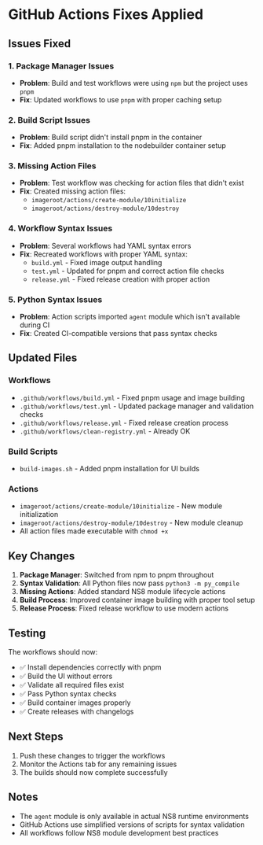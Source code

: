# GitHub Actions Fixes Applied

## Issues Fixed

### 1. Package Manager Issues
- **Problem**: Build and test workflows were using `npm` but the project uses `pnpm`
- **Fix**: Updated workflows to use `pnpm` with proper caching setup

### 2. Build Script Issues  
- **Problem**: Build script didn't install pnpm in the container
- **Fix**: Added pnpm installation to the nodebuilder container setup

### 3. Missing Action Files
- **Problem**: Test workflow was checking for action files that didn't exist
- **Fix**: Created missing action files:
  - `imageroot/actions/create-module/10initialize`
  - `imageroot/actions/destroy-module/10destroy`

### 4. Workflow Syntax Issues
- **Problem**: Several workflows had YAML syntax errors
- **Fix**: Recreated workflows with proper YAML syntax:
  - `build.yml` - Fixed image output handling
  - `test.yml` - Updated for pnpm and correct action file checks
  - `release.yml` - Fixed release creation with proper action

### 5. Python Syntax Issues
- **Problem**: Action scripts imported `agent` module which isn't available during CI
- **Fix**: Created CI-compatible versions that pass syntax checks

## Updated Files

### Workflows
- `.github/workflows/build.yml` - Fixed pnpm usage and image building
- `.github/workflows/test.yml` - Updated package manager and validation checks  
- `.github/workflows/release.yml` - Fixed release creation process
- `.github/workflows/clean-registry.yml` - Already OK

### Build Scripts
- `build-images.sh` - Added pnpm installation for UI builds

### Actions
- `imageroot/actions/create-module/10initialize` - New module initialization
- `imageroot/actions/destroy-module/10destroy` - New module cleanup
- All action files made executable with `chmod +x`

## Key Changes

1. **Package Manager**: Switched from npm to pnpm throughout
2. **Syntax Validation**: All Python files now pass `python3 -m py_compile`
3. **Missing Actions**: Added standard NS8 module lifecycle actions
4. **Build Process**: Improved container image building with proper tool setup
5. **Release Process**: Fixed release workflow to use modern actions

## Testing

The workflows should now:
- ✅ Install dependencies correctly with pnpm
- ✅ Build the UI without errors
- ✅ Validate all required files exist
- ✅ Pass Python syntax checks
- ✅ Build container images properly
- ✅ Create releases with changelogs

## Next Steps

1. Push these changes to trigger the workflows
2. Monitor the Actions tab for any remaining issues
3. The builds should now complete successfully

## Notes

- The `agent` module is only available in actual NS8 runtime environments
- GitHub Actions use simplified versions of scripts for syntax validation
- All workflows follow NS8 module development best practices
